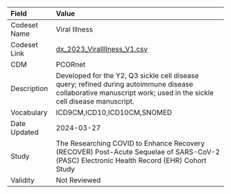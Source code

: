 |Field        |Value                                                                                                                                                            |
|:------------|:----------------------------------------------------------------------------------------------------------------------------------------------------------------|
|Codeset Name |Viral Illness                                                                                                                                                    |
|Codeset Link |[dx_2023_ViralIllness_V1.csv](https://github.com/PEDSnet/Variable-Dictionary/blob/main/conditions/dx_2023_ViralIllness_V1.csv.csv)                               |
|CDM          |PCORnet                                                                                                                                                          |
|Description  |Developed for the Y2, Q3 sickle cell disease query; refined during autoimmune disease collaborative manuscript work; used in the sickle cell disease manuscript. |
|Vocabulary   |ICD9CM,ICD10,ICD10CM,SNOMED                                                                                                                                      |
|Date Updated |2024-03-27                                                                                                                                                       |
|Study        |The Researching COVID to Enhance Recovery (RECOVER) Post-Acute Sequelae of SARS-CoV-2 (PASC) Electronic Health Record (EHR) Cohort Study                         |
|Validity     |Not Reviewed                                                                                                                                                     |
